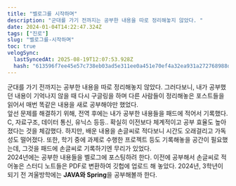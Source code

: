 ```yaml
---
title: "벨로그를 시작하며"
description: "군대를 가기 전까지는 공부한 내용을 따로 정리해놓지 않았다. "
date: 2024-01-04T14:22:47.324Z
tags: ["진로"]
slug: "벨로그를-시작하며"
toc: true
velogSync:
  lastSyncedAt: 2025-08-19T12:07:53.928Z
  hash: "613596f7ee45e57c738eb03ad5e311ee0a451e70ef4a32ea931a272768988ddc"
---
```


군대를 가기 전까지는 공부한 내용을 따로 정리해놓지 않았다. 그러다보니, 내가 공부했던 내용이 기억나지 않을 때 다시 구글링을 하며 다른 사람들이 정리해놓은 포스트들을 읽어서 매번 똑같은 내용을 새로 공부해야만 했었다.<br>
앞선 문제를 해결하기 위해, 전역 후에는 내가 공부한 내용들을 패드에 적어서 기록했다. C, 자료구조, 데이터 통신, 유닉스 등등.. 확실히 이전보다 체계적이고 공부 효율도 높아졌다는 것을 체감했다. 하지만, 배운 내용을 손글씨로 적다보니 시간도 오래걸리고 가독성도 떨어졌다. 또한, 학기 중에 과제로 수행한 프로젝트 등도 기록해놓을 공간이 필요했는데, 그것을 패드에 손글씨로 기록하기엔 무리가 있었다.<br>
2024년에는 공부한 내용들을 벨로그에 포스팅하려 한다. 이전에 공부해서 손글씨로 적어놓은 스터디 노트들은 PDF로 변환하여 깃헙에 업로드 해 놓았다. 2024년, 3학년이 되기 전 겨울방학에는 **JAVA와 Spring**을 공부해볼까 한다.   